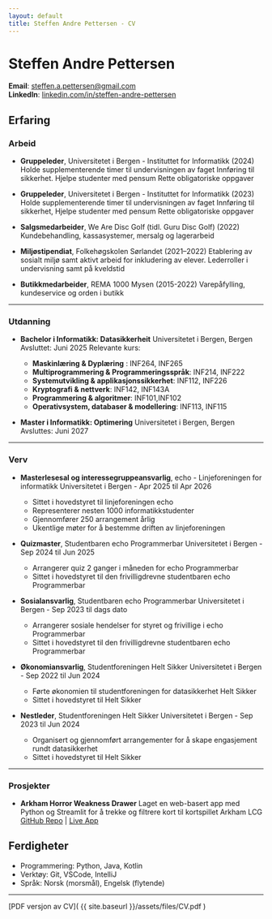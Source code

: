 ```yaml
---
layout: default
title: Steffen Andre Pettersen - CV
---
```


# Steffen Andre Pettersen

**Email**: steffen.a.pettersen@gmail.com  
**LinkedIn**: [linkedin.com/in/steffen-andre-pettersen](https://no.linkedin.com/in/steffen-andre-pettersen-44283424b)

## Erfaring

### Arbeid
- **Gruppeleder**, Universitetet i Bergen - Instituttet for Informatikk (2024)
  Holde supplementerende timer til undervisningen av faget Innføring til sikkerhet.
  Hjelpe studenter med pensum
  Rette obligatoriske oppgaver

- **Gruppeleder**, Universitetet i Bergen - Instituttet for Informatikk (2023)
  Holde supplementerende timer til undervisningen av faget Innføring til sikkerhet, 
  Hjelpe studenter med pensum 
  Rette obligatoriske oppgaver

- **Salgsmedarbeider**, We Are Disc Golf (tidl. Guru Disc Golf) (2022)
  Kundebehandling, kassasystemer, mersalg og lagerarbeid

- **Miljøstipendiat**, Folkehøgskolen Sørlandet (2021–2022)
  Etablering av sosialt miljø samt aktivt arbeid for inkludering av elever.
  Lederroller i undervisning samt på kveldstid

- **Butikkmedarbeider**, REMA 1000 Mysen (2015-2022)
  Varepåfylling, kundeservice og orden i butikk

---
### Utdanning

- **Bachelor i Informatikk: Datasikkerheit**
  Universitetet i Bergen, Bergen
  Avsluttet: Juni 2025
  Relevante kurs:
  - **Maskinlæring & Dyplæring** : INF264, INF265
  - **Multiprogrammering & Programmeringsspråk**: INF214, INF222
  - **Systemutvikling & applikasjonssikkerhet**: INF112, INF226
  - **Kryptografi & nettverk**: INF142, INF143A
  - **Programmering & algoritmer**: INF101,INF102
  - **Operativsystem, databaser & modellering**: INF113, INF115

- **Master i Informatikk: Optimering**
  Universitetet i Bergen, Bergen
  Avsluttes: Juni 2027

---
### Verv

- **Masterlesesal og interessegruppeansvarlig**, echo - Linjeforeningen for informatikk
  Universitetet i Bergen - Apr 2025 til Apr 2026
  - Sittet i hovedstyret til linjeforeningen echo
  - Representerer nesten 1000 informatikkstudenter
  - Gjennomfører 250 arrangement årlig
  - Ukentlige møter for å bestemme driften av linjeforeningen

- **Quizmaster**, Studentbaren echo Programmerbar
  Universitetet i Bergen - Sep 2024 til Jun 2025
  - Arrangerer quiz 2 ganger i måneden for echo Programmerbar
  - Sittet i hovedstyret til den frivilligdrevne studentbaren echo Programmerbar

- **Sosialansvarlig**, Studentbaren echo Programmerbar
  Universitetet i Bergen - Sep 2023 til dags dato
  - Arrangerer sosiale hendelser for styret og frivillige i echo Programmerbar
  - Sittet i hovedstyret til den frivilligdrevne studentbaren echo Programmerbar

- **Økonomiansvarlig**, Studentforeningen Helt Sikker
  Universitetet i Bergen - Sep 2022 til Jun 2024
  - Førte økonomien til studentforeningen for datasikkerhet Helt Sikker
  - Sittet i hovedstyret til Helt Sikker

- **Nestleder**, Studentforeningen Helt Sikker
  Universitetet i Bergen - Sep 2023 til Jun 2024
  - Organisert og gjennomført arrangementer for å skape engasjement rundt datasikkerhet
  - Sittet i hovedstyret til Helt Sikker

---

### Prosjekter

- **Arkham Horror Weakness Drawer**
  Laget en web-basert app med Python og Streamlit for å trekke og filtrere kort til kortspillet Arkham LCG
  [GitHub Repo](https://github.com/SteffenAP/arkham-weakness-drawer) | [Live App](https://arkham-weakness-drawer.streamlit.app/)
## Ferdigheter

- Programmering: Python, Java, Kotlin
- Verktøy: Git, VSCode, IntelliJ
- Språk: Norsk (morsmål), Engelsk (flytende)

---

[PDF versjon av CV]( {{ site.baseurl }}/assets/files/CV.pdf )
